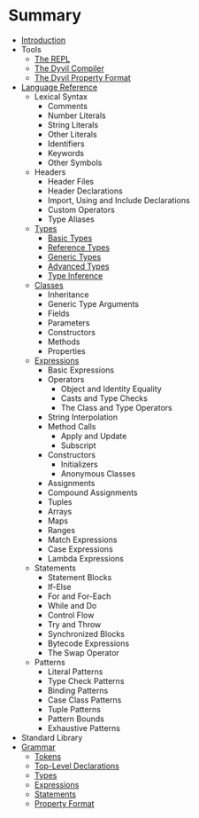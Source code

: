 # Summary

* [Introduction](README.md)
* Tools
    * [The REPL](tools/repl.md)
    * [The Dyvil Compiler](tools/dyvil-compiler.md)
    * [The Dyvil Property Format](tools/dyvil-property-format.md)
* [Language Reference](language-reference.md)
    * Lexical Syntax
        * Comments
        * Number Literals
        * String Literals
        * Other Literals
        * Identifiers
        * Keywords
        * Other Symbols
    * Headers
        * Header Files
        * Header Declarations
        * Import, Using and Include Declarations
        * Custom Operators
        * Type Aliases
    * [Types](types.md)
        * [Basic Types](types/basic-types.md)
        * [Reference Types](types/reference-types.md)
        * [Generic Types](types/generic-types.md)
        * [Advanced Types](types/advanced-types.md)
        * [Type Inference](types/type-inference.md)
    * [Classes](classes.md)
        * Inheritance
        * Generic Type Arguments
        * Fields
        * Parameters
        * Constructors
        * Methods
        * Properties
    * [Expressions](expressions.md)
        * Basic Expressions
        * Operators
            * Object and Identity Equality
            * Casts and Type Checks
            * The Class and Type Operators
        * String Interpolation
        * Method Calls
            * Apply and Update
            * Subscript
        * Constructors
            * Initializers
            * Anonymous Classes
        * Assignments
        * Compound Assignments
        * Tuples
        * Arrays
        * Maps
        * Ranges
        * Match Expressions
        * Case Expressions
        * Lambda Expressions
    * Statements
        * Statement Blocks
        * If-Else
        * For and For-Each
        * While and Do
        * Control Flow
        * Try and Throw
        * Synchronized Blocks
        * Bytecode Expressions
        * The Swap Operator
    * Patterns
        * Literal Patterns
        * Type Check Patterns
        * Binding Patterns
        * Case Class Patterns
        * Tuple Patterns
        * Pattern Bounds
        * Exhaustive Patterns
* Standard Library
* [Grammar](grammar.md)
    * [Tokens](grammar/tokens.md)
    * [Top-Level Declarations](grammar/top-level-declarations.md)
    * [Types](grammar/types.md)
    * [Expressions](grammar/expressions.md)
    * [Statements](grammar/statements.md)
    * [Property Format](grammar/property-format.md)

